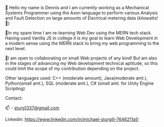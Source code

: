  👋 Hello my name is Dennis and I am currently working as a Mechanical Systems Programmer using the Axon language to 
perform various Analysis and Fault Detection on large amounts of Electrical metering data (kilowatts!🔌)

👀In my spare time I am re-learning Web Dev using the MERN tech stack. Having used Vanilla JS in college it is my goal to learn Web Development in a modern sense
using the MERN stack to bring my web programming to the next level.

💞️I am open to collaborating on small Web projects of any kind! But am also in the stages of advancing my Web development technical aptitude, so this could limit the
scope of my contribution depending on the project.

Other languages used: 
C++ (moderate amount),
Java(moderate amt.), 
Python(small amt.), 
SQL (moderate amt.),
C# (small amt. for Unity Engine Scripting)

Contact:

📫 - sturg1337@gmail.com
 
 Linkedin: https://www.linkedin.com/in/michael-sturgill-7646211a1/
